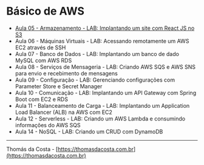 # Básico de AWS

- [Aula 05 - Armazenamento - LAB: Implantando um site com React JS no S3](https://thomasdacosta.com.br/2023/08/24/step-by-step-implantando-um-site-com-react-js-no-s3/)
- Aula 06 - Máquinas Virtuais - LAB: Acessando remotamente um AWS EC2 através de SSH
- Aula 07 - Banco de Dados - LAB: Implantando um banco de dado MySQL com AWS RDS
- Aula 08 - Serviços de Mensageria - LAB: Criando AWS SQS e AWS SNS para envio e recebimento de mensagens
- Aula 09 - Configuração - LAB: Gerenciando configurações com Parameter Store e Secret Manager
- Aula 10 - Comunicação - LAB: Implantando um API Gateway com Spring Boot com EC2 e RDS
- Aula 11 - Balanceamento de Carga - LAB: Implantando um Application Load Balancer (ALB) na AWS com EC2
- Aula 12 - Serverless - LAB: Criando um AWS Lambda e consumindo informações do AWS SQS
- Aula 14 - NoSQL - LAB: Criando um CRUD com DynamoDB

---

Thomás da Costa - [https://thomasdacosta.com.br](https://thomasdacosta.com.br)